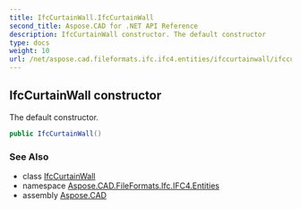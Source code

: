 ```yaml
---
title: IfcCurtainWall.IfcCurtainWall
second_title: Aspose.CAD for .NET API Reference
description: IfcCurtainWall constructor. The default constructor
type: docs
weight: 10
url: /net/aspose.cad.fileformats.ifc.ifc4.entities/ifccurtainwall/ifccurtainwall/
---
```

## IfcCurtainWall constructor

The default constructor.

```csharp
public IfcCurtainWall()
```

### See Also

* class [IfcCurtainWall](../)
* namespace [Aspose.CAD.FileFormats.Ifc.IFC4.Entities](../../ifccurtainwall/)
* assembly [Aspose.CAD](../../../)



